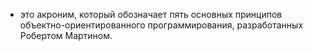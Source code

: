 - это акроним, который обозначает пять основных принципов объектно-ориентированного программирования, разработанных Робертом Мартином.